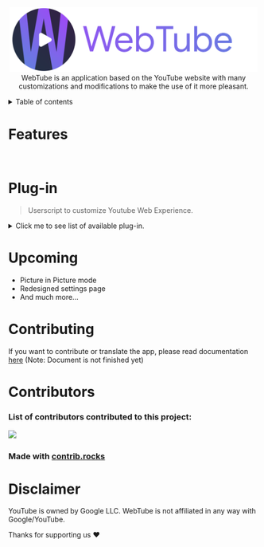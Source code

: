 <p align="center">
  <a href="https://webtubeapp.xyz/">
    <img src="./src/webtube_banner.svg" alt="Webtube icon" width="500"/>
  </a>
  </br>
  WebTube is an application based on the YouTube website with many customizations and modifications to make the use of it more pleasant.

  
<details>
<summary> Table of contents </summary>

 1. [Features](#Features)
 2. [Plug-in](#Plug-in)
 3. [Upcoming](#Upcoming)
 4. [Contributing](#Contributing)
 5. [Contributors](#Contributor)
 6. [Disclaimer](#Disclaimer)
 </details>

# Features
<picture>
  <source media="(prefers-color-scheme: dark)" srcset="/src/adblock-dark.svg">
  <source media="(prefers-color-scheme: light)" srcset="src/adblock-light.svg">
  <img alt="">
</picture>

<picture>
  <source media="(prefers-color-scheme: dark)" srcset="/src/plugin-dark.svg">
  <source media="(prefers-color-scheme: light)" srcset="/src/plugin-light.svg">
  <img alt="">
</picture>

<picture>
  <source media="(prefers-color-scheme: dark)" srcset="/src/lightweight-dark.svg">
  <source media="(prefers-color-scheme: light)" srcset="src/lightweight-light.svg">
  <img alt="">
</picture>

# Plug-in
>Userscript to customize Youtube Web Experience.
<details>
<summary>Click me to see list of available plug-in.</summary>

- Adguard: Block all Youtube ads
- AgeBypasser: Bypass age restriction
- AntiClickBait: Preview content without actually clicking on it
- SponsorBlock: Skip unwanted segments
- RYD: Display youtube dislikes
- Short Disabler: Disable short button
- WebTube anonymous statistics: Obtain statistics on the use of the application in an anonymous way
</details>

# Upcoming
- Picture in Picture mode
- Redesigned settings page
- And much more...

# Contributing
If you want to contribute or translate the app, please read documentation [here](contributing.md)
(Note: Document is not finished yet)

# Contributors
<h3>List of contributors contributed to this project:</h3>

<a href = "https://github.com/thewebtube/webtubeapp/graphs/contributors">
  <img src = "https://contrib.rocks/image?repo=thewebtube/webtubeapp"/>
</a>

### Made with [contrib.rocks](https://contrib.rocks)

# Disclaimer
YouTube is owned by Google LLC. WebTube is not affiliated in any way with Google/YouTube.

Thanks for supporting us ❤️
